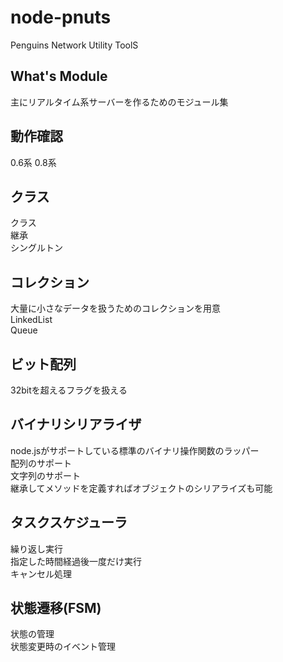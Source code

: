 node-pnuts
==========
Penguins Network Utility ToolS

What's Module
-------------
主にリアルタイム系サーバーを作るためのモジュール集  

動作確認
--------
0.6系
0.8系

クラス
------
クラス  
継承  
シングルトン  

コレクション
------------
大量に小さなデータを扱うためのコレクションを用意  
LinkedList  
Queue  

ビット配列
----------
32bitを超えるフラグを扱える

バイナリシリアライザ
--------------------
node.jsがサポートしている標準のバイナリ操作関数のラッパー  
配列のサポート  
文字列のサポート  
継承してメソッドを定義すればオブジェクトのシリアライズも可能  

タスクスケジューラ
------------------
繰り返し実行  
指定した時間経過後一度だけ実行  
キャンセル処理  

状態遷移(FSM)
--------
状態の管理  
状態変更時のイベント管理  

